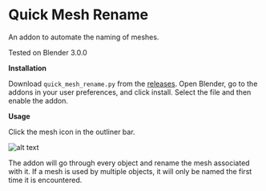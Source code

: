 # Quick Mesh Rename
An addon to automate the naming of meshes.

Tested on Blender 3.0.0

**Installation**

Download `quick_mesh_rename.py` from the [releases](https://github.com/unyxium/Blender-Quick-Mesh-Rename/releases/tag/v1.0.0). Open Blender, go to the addons in your user preferences, and click install. Select the file and then enable the addon.

**Usage**

Click the mesh icon in the outliner bar.

![alt text](https://u.cubeupload.com/unyxium/w432Qr.png)

The addon will go through every object and rename the mesh associated with it. If a mesh is used by multiple objects, it will only be named the first time it is encountered. 
